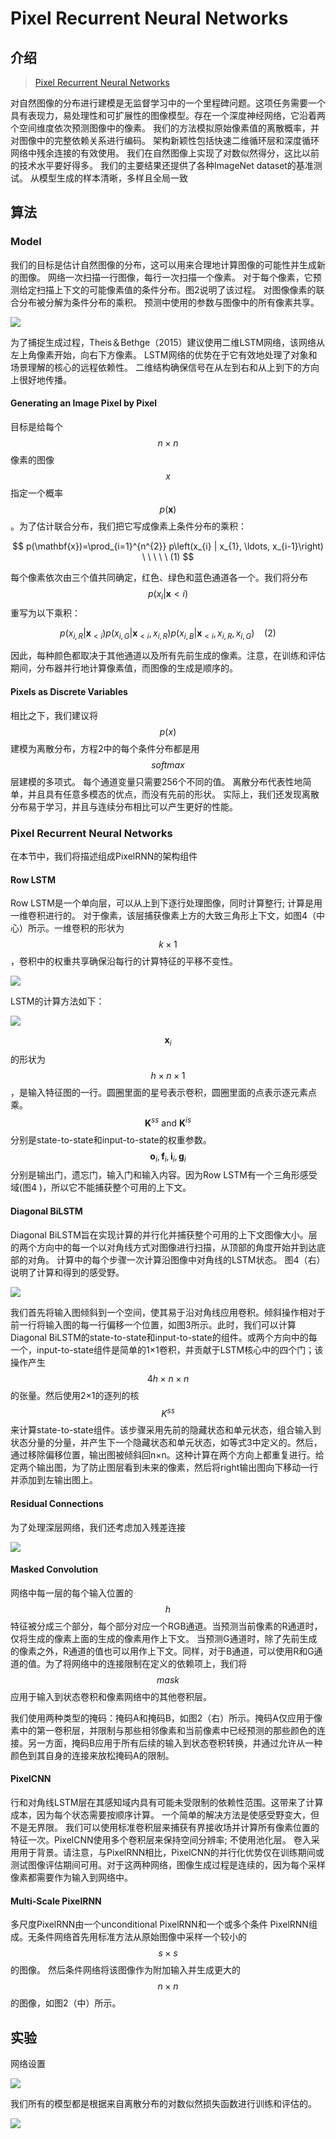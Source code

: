 # Pixel Recurrent Neural Networks

## 介绍

> [Pixel Recurrent Neural Networks](https://arxiv.org/pdf/1601.06759.pdf)

对自然图像的分布进行建模是无监督学习中的一个里程碑问题。这项任务需要一个具有表现力，易处理性和可扩展性的图像模型。存在一个深度神经网络，它沿着两个空间维度依次预测图像中的像素。 我们的方法模拟原始像素值的离散概率，并对图像中的完整依赖关系进行编码。 架构新颖性包括快速二维循环层和深度循环网络中残余连接的有效使用。 我们在自然图像上实现了对数似然得分，这比以前的技术水平要好得多。 我们的主要结果还提供了各种ImageNet dataset的基准测试。 从模型生成的样本清晰，多样且全局一致

## 算法

### Model

我们的目标是估计自然图像的分布，这可以用来合理地计算图像的可能性并生成新的图像。 网络一次扫描一行图像，每行一次扫描一个像素。 对于每个像素，它预测给定扫描上下文的可能像素值的条件分布。图2说明了该过程。 对图像像素的联合分布被分解为条件分布的乘积。 预测中使用的参数与图像中的所有像素共享。

![](../../.gitbook/assets/image.png)

为了捕捉生成过程，Theis＆Bethge（2015）建议使用二维LSTM网络，该网络从左上角像素开始，向右下方像素。 LSTM网络的优势在于它有效地处理了对象和场景理解的核心的远程依赖性。 二维结构确保信号在从左到右和从上到下的方向上很好地传播。

#### Generating an Image Pixel by Pixel

目标是给每个 $$n×n$$ 像素的图像 $$x$$ 指定一个概率 $$p(\mathbf{x})$$ 。为了估计联合分布，我们把它写成像素上条件分布的乘积：

$$
p(\mathbf{x})=\prod_{i=1}^{n^{2}} p\left(x_{i} | x_{1}, \ldots, x_{i-1}\right) \ \ \ \ \ (1)
$$

每个像素依次由三个值共同确定，红色、绿色和蓝色通道各一个。我们将分布 $$p\left(x_{i} | \mathbf{x}<i\right)$$ 重写为以下乘积：

$$
p\left(x_{i, R} | \mathbf{x}_{<i}\right) p\left(x_{i, G} | \mathbf{x}_{<i}, x_{i, R}\right) p\left(x_{i, B} | \mathbf{x}_{<i}, x_{i, R}, x_{i, G}\right) \ \ \ \ (2)
$$

因此，每种颜色都取决于其他通道以及所有先前生成的像素。注意，在训练和评估期间，分布器并行地计算像素值，而图像的生成是顺序的。

#### Pixels as Discrete Variables

相比之下，我们建议将 $$p(x)$$ 建模为离散分布，方程2中的每个条件分布都是用 $$softmax$$ 层建模的多项式。 每个通道变量只需要256个不同的值。 离散分布代表性地简单，并且具有任意多模态的优点，而没有先前的形状。 实际上，我们还发现离散分布易于学习，并且与连续分布相比可以产生更好的性能。

### Pixel Recurrent Neural Networks

在本节中，我们将描述组成PixelRNN的架构组件

#### Row LSTM

Row LSTM是一个单向层，可以从上到下逐行处理图像，同时计算整行; 计算是用一维卷积进行的。 对于像素，该层捕获像素上方的大致三角形上下文，如图4（中心）所示。一维卷积的形状为 $$k \times 1$$ ，卷积中的权重共享确保沿每行的计算特征的平移不变性。

![](../../.gitbook/assets/image%20%284%29.png)

LSTM的计算方法如下：

![](../../.gitbook/assets/image%20%2811%29.png)

$$\mathbf{x}_{i}$$ 的形状为 $$h \times n \times 1$$ ，是输入特征图的一行。圆圈里面的星号表示卷积，圆圈里面的点表示逐元素点乘。 $$\mathbf{K}^{s s} \text { and } \mathbf{K}^{i s}$$ 分别是state-to-state和input-to-state的权重参数。 $$\mathbf{o}_{i}, \mathbf{f}_{i}, \mathbf{i}_{i}, \mathbf{g}_{i}$$ 分别是输出门，遗忘门，输入门和输入内容。因为Row LSTM有一个三角形感受域\(图4 \)，所以它不能捕获整个可用的上下文。

#### Diagonal BiLSTM

Diagonal BiLSTM旨在实现计算的并行化并捕获整个可用的上下文图像大小。层的两个方向中的每一个以对角线方式对图像进行扫描，从顶部的角度开始并到达底部的对角。 计算中的每个步骤一次计算沿图像中对角线的LSTM状态。 图4（右）说明了计算和得到的感受野。

![](../../.gitbook/assets/image%20%2817%29.png)

我们首先将输入图倾斜到一个空间，使其易于沿对角线应用卷积。倾斜操作相对于前一行将输入图的每一行偏移一个位置，如图3所示。此时，我们可以计算Diagonal BiLSTM的state-to-state和input-to-state的组件。或两个方向中的每一个，input-to-state组件是简单的1×1卷积，并贡献于LSTM核心中的四个门；该操作产生 $$4 h \times n \times n$$ 的张量。然后使用2×1的逐列的核 $$K^{s s}$$ 来计算state-to-state组件。该步骤采用先前的隐藏状态和单元状态，组合输入到状态分量的分量，并产生下一个隐藏状态和单元状态，如等式3中定义的。然后，通过移除偏移位置，输出图被倾斜回n×n。这种计算在两个方向上都重复进行。给定两个输出图，为了防止图层看到未来的像素，然后将right输出图向下移动一行并添加到左输出图上。

#### Residual Connections

为了处理深层网络，我们还考虑加入残差连接

![](../../.gitbook/assets/image%20%2813%29.png)

#### Masked Convolution

网络中每一层的每个输入位置的 $$h$$ 特征被分成三个部分，每个部分对应一个RGB通道。当预测当前像素的R通道时，仅将生成的像素上面的生成的像素用作上下文。 当预测G通道时，除了先前生成的像素之外，R通道的值也可以用作上下文。同样，对于B通道，可以使用R和G通道的值。为了将网络中的连接限制在定义的依赖项上，我们将 $$mask$$ 应用于输入到状态卷积和像素网络中的其他卷积层。

我们使用两种类型的掩码：掩码A和掩码B，如图2（右）所示。掩码A仅应用于像素中的第一卷积层，并限制与那些相邻像素和当前像素中已经预测的那些颜色的连接。另一方面，掩码B应用于所有后续的输入到状态卷积转换，并通过允许从一种颜色到其自身的连接来放松掩码A的限制。

#### PixelCNN

行和对角线LSTM层在其感知域内具有可能未受限制的依赖性范围。这带来了计算成本，因为每个状态需要按顺序计算。 一个简单的解决方法是使感受野变大，但不是无界限。 我们可以使用标准卷积层来捕获有界接收场并计算所有像素位置的特征一次。PixelCNN使用多个卷积层来保持空间分辨率; 不使用池化层。 卷入采用用于背景。请注意，与PixelRNN相比，PixelCNN的并行化优势仅在训练期间或测试图像评估期间可用。对于这两种网络，图像生成过程是连续的，因为每个采样像素都需要作为输入到网络中。

#### Multi-Scale PixelRNN

多尺度PixelRNN由一个unconditional PixelRNN和一个或多个条件 PixelRNN组成。无条件网络首先用标准方法从原始图像中采样一个较小的 $$s \times s$$ 的图像。 然后条件网络将该图像作为附加输入并生成更大的 $$n×n$$ 的图像，如图2（中）所示。

## 实验

网络设置

![](../../.gitbook/assets/image%20%2827%29.png)

我们所有的模型都是根据来自离散分布的对数似然损失函数进行训练和评估的。

![](../../.gitbook/assets/image%20%2835%29.png)






